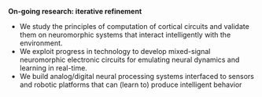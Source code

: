 
**On-going research: iterative refinement** 
- We study the principles of computation of cortical circuits and validate them on neuromorphic systems that interact intelligently with the environment. 
- We exploit progress in technology to develop mixed-signal neuromorphic electronic circuits for emulating neural dynamics and learning in real-time. 
- We build analog/digital neural processing systems interfaced to sensors and robotic platforms that can (learn to) produce intelligent behavior